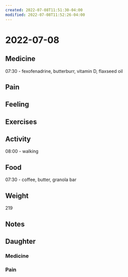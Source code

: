 ```yaml
---
created: 2022-07-08T11:51:30-04:00
modified: 2022-07-08T11:52:26-04:00
---
```


# 2022-07-08

## Medicine

07:30 - fexofenadrine, butterburr, vitamin D, flaxseed oil 


## Pain


## Feeling


## Exercises


## Activity

08:00 - walking


## Food

07:30 - coffee, butter, granola bar


## Weight

219


## Notes


## Daughter

### Medicine


### Pain
